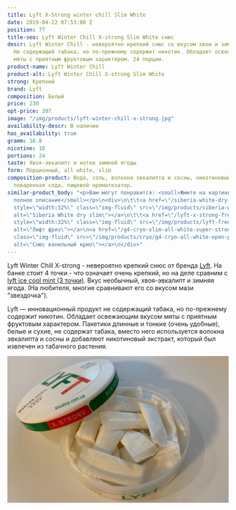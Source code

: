 ```yaml
---
title: Lyft X-Strong winter chill Slim White
date: 2019-04-22 07:53:00 Z
position: 77
title-seo: Lyft Winter Chill X-strong Slim White снюс
descr: Lyft Winter Chill - невероятно крепкий снюс со вкусом хвои и зимней ягоды.
  Не содержащий табака, но по-прежнему содержит никотин. Обладает освежающим вкусом
  мяты с приятным фруктовым характером. 24 порции.
product-name: Lyft Winter Chill
product-alt: Lyft Winter Chill X-strong Slim White
strong: Крепкий
brand: Lyft
composition: Белый
price: 230
opt-price: 207
image: "/img/products/lyft-winter-chill-x-strong.jpg"
availability-descr: В наличии
has_availability: true
gramm: 16.8
nicotine: 16
portions: 24
taste: Хвоя-эвкалипт и нотки зимней ягоды
form: Порционный, all white, slim
composition-product: Вода, соль, волокна эвкалипта и сосны, никотиновый экстракт,
  поваренная сода, пищевой ароматизатор.
similar-product_body: "<p>Вам могут понравится: <small>Жмите на картинки и читайте
  полное описание</small></p>\n<div>\n\t\t<a href=\"/siberia-white-dry-slim\"><img
  style=\"width:32%\" class=\"img-fluid\" src=\"/img/products/siberia-white-dry-slim/siberia-open-and-cryo.jpg\"
  alt=\"Siberia White dry slim\"></a>\n\t\t<a href=\"/lyft-x-strong-freeze-slim-white\"><img
  style=\"width:32%\" class=\"img-fluid\" src=\"/img/products/lyft-freeze/lyft-freeze-open.jpg\"
  alt=\"Лифт фриз\"></a>\n<a href=\"/g4-cryo-slim-all-white-super-strong\"><img style=\"width:32%\"
  class=\"img-fluid\" src=\"/img/products/cryo/g4-cryo-all-white-open-portion.jpg\"
  alt=\"Снюс ванильный крио\"></a>\n</div>"
---
```


Lyft Winter Chill X-strong - невероятно крепкий снюс от бренда [Lyft](/lyft). На банке стоит 4 точки - что означает очень крепкий, но на деле сравним с [lyft ice cool mint (3 точки)](/lyft-strong-ice-cool-mint-slim-all-white). Вкус необычный, хвоя-эвкалипт и зимняя ягода. (На любителя, многие сравнивают его со вкусом мази "звездочка").

Lyft — инновационный продукт не содержащий табака, но по-прежнему содержит никотин. Обладает освежающим вкусом мяты с приятным фруктовым характером. Пакетики длинные и тонкие (очень удобные), белые и сухие, не содержат табака, вместо него используется волокна эвкалипта и сосны и добавляют никотиновый экстракт, который был извлечен из табачного растения.
<div class="popup-gallery d-flex mb-3">
	<a href="/img/products/lyft/snus-winter-open.jpg" title="Lyft Winter chill белые пакеты slim"><img class="img-fluid" src="/img/products/lyft/snus-winter-open.jpg" alt="lyft winter chill open"></a>
</div>
